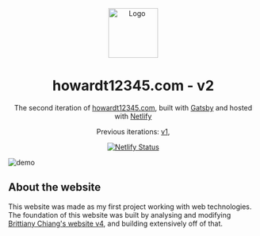 <div align="center">
  <img alt="Logo" src="https://raw.githubusercontent.com/howardt12345/website-v2/blob/master/src/images/logo.png" width="100" />
</div>
<h1 align="center">
  howardt12345.com - v2
</h1>
</h1>
<p align="center">
  The second iteration of <a href="https://howardt12345.com" target="_blank">howardt12345.com</a>, built with <a href="https://www.gatsbyjs.org/" target="_blank">Gatsby</a> and hosted with <a href="https://www.netlify.com/" target="_blank">Netlify</a>
</p>
<p align="center">
  Previous iterations:
  <a href="https://github.com/howardt12345/website-v1" target="_blank">v1</a>,
</p>
<p align="center">
  <a href="https://app.netlify.com/sites/v2-howardt12345/deploys" target="_blank">
    <img src="https://api.netlify.com/api/v1/badges/cbfaf310-3712-4951-9795-1bfc5c4e4281/deploy-status" alt="Netlify Status" />
  </a>
</p>

![demo](https://raw.githubusercontent.com/howardt12345/website-v2/blob/master/src/images/og.png)

## About the website

This website was made as my first project working with web technologies. The foundation of this website was built by analysing and modifying <a href="https://github.com/bchiang7/v4" target="_blank" rel="nofollow noopener noreferrer">Brittiany Chiang's website v4</a>, and building extensively off of that. 
